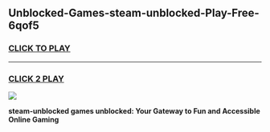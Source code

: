 
## Unblocked-Games-steam-unblocked-Play-Free-6qof5
<h3>
<a href="https://premium76.site?title=steam-unblocked&ref=12A">CLICK TO PLAY</a></h3>
<hr>

<h3>
<a href="https://premium76.site?title=steam-unblocked&ref=12A">CLICK 2 PLAY</a>
  
</h3>

<a href="https://premium76.site?title=steam-unblocked&ref=12A"><img src="https://clearcache.store/games.png"></a>


**steam-unblocked games unblocked: Your Gateway to Fun and Accessible Online Gaming**
